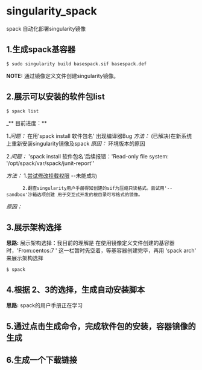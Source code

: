 # singularity_spack
spack 自动化部署singularity镜像

## 1.生成spack基容器 
 
```
$ sudo singularity build basespack.sif basespack.def
```

**NOTE:** 通过镜像定义文件创建singularity镜像。

## 2.展示可以安装的软件包list

```
$ spack list
```

_** 目前进度：**

1.*问题：* 在用'spack install 软件包名' 出现编译器Bug  *方法：* (已解决)在新系统上重新安装singularity镜像及spack *原因：* 环境版本的原因


2.*问题：* 'spack install 软件包名'后续报错：'Read-only file system: '/opt/spack/var/spack/junit-report'' 

*方法：*  1.[尝试修改挂载权限](https://www.cnblogs.com/jxldjsn/p/11337990.html) --未能成功

          2.翻查singularity用户手册得知创建的sif为压缩只读格式。尝试用'-- sandbox'沙箱选项创建 用于交互式开发的根目录可写格式的镜像。 

*原因：* 



## 3.展示架构选择

**思路:** 展示架构选择：我目前的理解是  在使用镜像定义文件创建的基容器时，'From:centos:7 ' 这一栏暂时先空着，等基容器创建完毕，再用 'spack arch'
来展示架构选择
```
$ spack
```

## 4.根据 2、3的选择，生成自动安装脚本

**思路:** spack的用户手册正在学习




## 5.通过点击生成命令，完成软件包的安装，容器镜像的生成




## 6.生成一个下载链接

